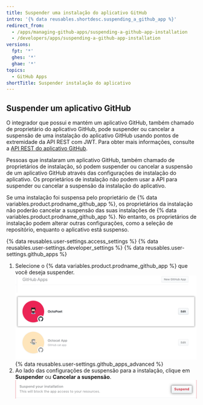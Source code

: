 ```yaml
---
title: Suspender uma instalação do aplicativo GitHub
intro: '{% data reusables.shortdesc.suspending_a_github_app %}'
redirect_from:
  - /apps/managing-github-apps/suspending-a-github-app-installation
  - /developers/apps/suspending-a-github-app-installation
versions:
  fpt: '*'
  ghes: '*'
  ghae: '*'
topics:
  - GitHub Apps
shortTitle: Suspender instalação do aplicativo
---
```


## Suspender um aplicativo GitHub

O integrador que possui e mantém um aplicativo GitHub, também chamado de proprietário do aplicativo GitHub, pode suspender ou cancelar a suspensão de uma instalação do aplicativo GitHub usando pontos de extremidade da API REST com JWT. Para obter mais informações, consulte a [API REST do aplicativo GitHub](/rest/reference/apps).

Pessoas que instalaram um aplicativo GitHub, também chamado de proprietários de instalação, só podem suspender ou cancelar a suspensão de um aplicativo GitHub através das configurações de instalação do aplicativo. Os proprietários de instalação não podem usar a API para suspender ou cancelar a suspensão da instalação do aplicativo.

Se uma instalação foi suspensa pelo proprietário de {% data variables.product.prodname_github_app %}, os proprietários da instalação não poderão cancelar a suspensão das suas instalações de {% data variables.product.prodname_github_app %}. No entanto, os proprietários de instalação podem alterar outras configurações, como a seleção de repositório, enquanto o aplicativo está suspenso.

{% data reusables.user-settings.access_settings %}
{% data reusables.user-settings.developer_settings %}
{% data reusables.user-settings.github_apps %}
1. Selecione o {% data variables.product.prodname_github_app %} que você deseja suspender. ![Seleção de aplicativo](/assets/images/github-apps/github_apps_select-app.png)
{% data reusables.user-settings.github_apps_advanced %}
6. Ao lado das configurações de suspensão para a instalação, clique em **Suspender** ou **Cancelar a suspensão**. ![Suspender um aplicativo GitHub](/assets/images/github-apps/suspend-a-github-app.png)
